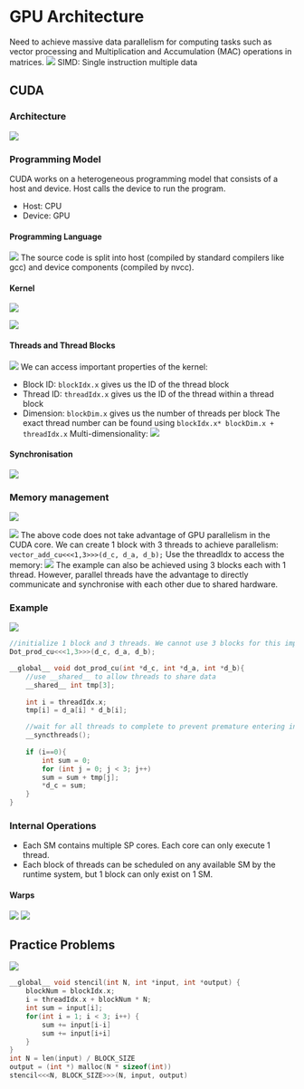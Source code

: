 # GPU Architecture
Need to achieve massive data parallelism for computing tasks such as vector processing and Multiplication and Accumulation (MAC) operations in matrices.
![](https://i.imgur.com/48iqtPk.png)
SIMD: Single instruction multiple data
## CUDA
### Architecture
![](https://i.imgur.com/bY9kIUJ.png)

### Programming Model
CUDA works on a heterogeneous programming model that consists of a host and device. Host calls the device to run the program.
- Host: CPU
- Device: GPU
#### Programming Language
![](https://i.imgur.com/NbyCCGb.png)
The source code is split into host (compiled by standard compilers like gcc) and device components (compiled by nvcc).
#### Kernel
![](https://i.imgur.com/8TmMsih.png)

![](https://i.imgur.com/RXDV5yP.png)
#### Threads and Thread Blocks
![](https://i.imgur.com/o3ntZg1.png)
We can access important properties of the kernel:
- Block ID: `blockIdx.x` gives us the ID of the thread block
- Thread ID: `threadIdx.x` gives us the ID of the thread within a thread block
- Dimension: `blockDim.x` gives us the number of threads per block 
The exact thread number can be found using `blockIdx.x* blockDim.x + threadIdx.x`
Multi-dimensionality:
![](https://i.imgur.com/j8TzUOB.png)
#### Synchronisation
![](https://i.imgur.com/t6Xbz4I.png)
### Memory management
![](https://i.imgur.com/mO4Shm7.png)

![](https://i.imgur.com/zXFsfYn.png)
The above code does not take advantage of GPU parallelism in the CUDA core. We can create 1 block with 3 threads to achieve parallelism: `vector_add_cu<<<1,3>>>(d_c, d_a, d_b);`
Use the threadIdx to access the memory:
![](https://i.imgur.com/d70gRtX.png)
The example can also be achieved using 3 blocks each with 1 thread. However, parallel threads have the advantage to directly communicate and synchronise with each other due to shared hardware.
### Example
![](https://i.imgur.com/B5iK4Ky.png)
```c++
//initialize 1 block and 3 threads. We cannot use 3 blocks for this implementation as blocks would nt be able to share the local variable memory
Dot_prod_cu<<<1,3>>>(d_c, d_a, d_b);

__global__ void dot_prod_cu(int *d_c, int *d_a, int *d_b){
	//use __shared__ to allow threads to share data
	__shared__ int tmp[3];
	
	int i = threadIdx.x;
	tmp[i] = d_a[i] * d_b[i];

	//wait for all threads to complete to prevent premature entering into if block
	__syncthreads();
	
	if (i==0){
		int sum = 0;
		for (int j = 0; j < 3; j++)
		sum = sum + tmp[j];
		*d_c = sum;
	}
}
```
### Internal Operations
- Each SM contains multiple SP cores. Each core can only execute 1 thread.
- Each block of threads can be scheduled on any available SM by the runtime system, but 1 block can only exist on 1 SM.
#### Warps
![](https://i.imgur.com/ObcIEOG.png)
![](https://i.imgur.com/ENSz0mN.png)
## Practice Problems
![](https://i.imgur.com/zf3Aapc.png)
```c
__global__ void stencil(int N, int *input, int *output) {
	blockNum = blockIdx.x;
	i = threadIdx.x + blockNum * N;
	int sum = input[i];
	for(int i = 1; i < 3; i++) {
		sum += input[i-i]
		sum += input[i+i]
	}
}
int N = len(input) / BLOCK_SIZE
output = (int *) malloc(N * sizeof(int))
stencil<<<N, BLOCK_SIZE>>>(N, input, output)
```